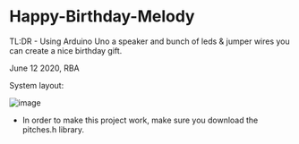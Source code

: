 # Happy-Birthday-Melody
TL:DR - Using Arduino Uno a speaker and bunch of leds &amp; jumper wires you can create a nice birthday gift.

June 12 2020, RBA

System layout:

![image](https://user-images.githubusercontent.com/105777016/169203494-23136d74-cc36-4041-98c5-162384cf6178.png)


* In order to make this project work, make sure you download the pitches.h library.
